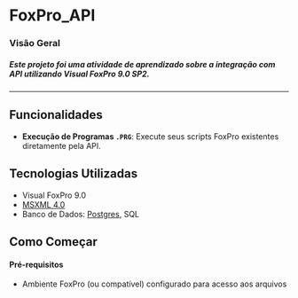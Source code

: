# FoxPro_API
### Visão Geral
##### Este projeto foi uma atividade de aprendizado sobre a integração com API utilizando Visual FoxPro 9.0 SP2.
---
## Funcionalidades
* **Execução de Programas `.PRG`**: Execute seus scripts FoxPro existentes diretamente pela API.

## Tecnologias Utilizadas

* Visual FoxPro 9.0 
* [MSXML 4.0](https://support.microsoft.com/pt-br/topic/ms06-071-atualiza%C3%A7%C3%A3o-de-seguran%C3%A7a-para-o-microsoft-xml-core-services-4-0-134d3572-d605-89e8-d967-45327a1f846a)
* Banco de Dados: [Postgres](https://www.postgresql.org/download/), SQL


## Como Começar
#### Pré-requisitos
* Ambiente FoxPro (ou compatível) configurado para acesso aos arquivos

